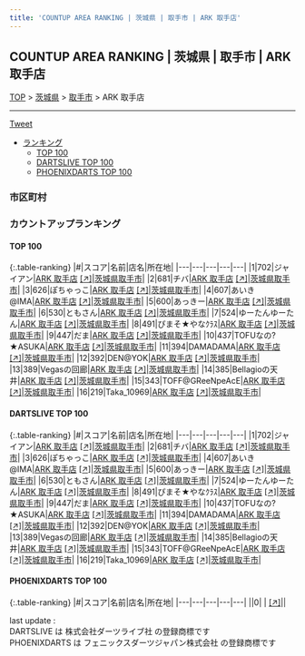 ```yaml
---
title: 'COUNTUP AREA RANKING | 茨城県 | 取手市 | ARK 取手店'
---
```

## COUNTUP AREA RANKING | 茨城県 | 取手市 | ARK 取手店

[TOP](/darts/rank/) > [茨城県](/darts/rank/茨城県/) > [取手市](/darts/rank/茨城県/取手市/) > ARK 取手店

___

<a href="https://twitter.com/share?ref_src=twsrc%5Etfw" data-text="COUNTUP AREA RANKING | 茨城県取手市ARK 取手店" class="twitter-share-button" data-hashtags="DARTSLIVE,PHOENIXDARTS,darts,ダーツ" data-show-count="false">Tweet</a>

* [ランキング](#カウントアップランキング)
    * [TOP 100](#top-100)
    * [DARTSLIVE TOP 100](#dartslive-top-100)
    * [PHOENIXDARTS TOP 100](#phoenixdarts-top-100)

### 市区町村

<ul>

</ul>

### カウントアップランキング

#### TOP 100



{:.table-ranking}
|#|スコア|名前|店名|所在地|
|---|---|---|---|---|
|1|702|<span class="rank-name-dl">ジャイアン</span>|<a href="/darts/rank/shops/50eeead6618d46b758d385ea46352d8f.html">ARK 取手店</a> <a href="https://search.dartslive.com/jp/shop/50eeead6618d46b758d385ea46352d8f">[↗]</a>|<a href="/darts/rank/茨城県/取手市">茨城県取手市</a>|
|2|681|<span class="rank-name-dl">チバ</span>|<a href="/darts/rank/shops/50eeead6618d46b758d385ea46352d8f.html">ARK 取手店</a> <a href="https://search.dartslive.com/jp/shop/50eeead6618d46b758d385ea46352d8f">[↗]</a>|<a href="/darts/rank/茨城県/取手市">茨城県取手市</a>|
|3|626|<span class="rank-name-dl">ぽちゃっこ</span>|<a href="/darts/rank/shops/50eeead6618d46b758d385ea46352d8f.html">ARK 取手店</a> <a href="https://search.dartslive.com/jp/shop/50eeead6618d46b758d385ea46352d8f">[↗]</a>|<a href="/darts/rank/茨城県/取手市">茨城県取手市</a>|
|4|607|<span class="rank-name-dl">あいき@IMA</span>|<a href="/darts/rank/shops/50eeead6618d46b758d385ea46352d8f.html">ARK 取手店</a> <a href="https://search.dartslive.com/jp/shop/50eeead6618d46b758d385ea46352d8f">[↗]</a>|<a href="/darts/rank/茨城県/取手市">茨城県取手市</a>|
|5|600|<span class="rank-name-dl">あっきー</span>|<a href="/darts/rank/shops/50eeead6618d46b758d385ea46352d8f.html">ARK 取手店</a> <a href="https://search.dartslive.com/jp/shop/50eeead6618d46b758d385ea46352d8f">[↗]</a>|<a href="/darts/rank/茨城県/取手市">茨城県取手市</a>|
|6|530|<span class="rank-name-dl">ともさん</span>|<a href="/darts/rank/shops/50eeead6618d46b758d385ea46352d8f.html">ARK 取手店</a> <a href="https://search.dartslive.com/jp/shop/50eeead6618d46b758d385ea46352d8f">[↗]</a>|<a href="/darts/rank/茨城県/取手市">茨城県取手市</a>|
|7|524|<span class="rank-name-dl">ゆーたんゆーたん</span>|<a href="/darts/rank/shops/50eeead6618d46b758d385ea46352d8f.html">ARK 取手店</a> <a href="https://search.dartslive.com/jp/shop/50eeead6618d46b758d385ea46352d8f">[↗]</a>|<a href="/darts/rank/茨城県/取手市">茨城県取手市</a>|
|8|491|<span class="rank-name-dl">ぴまそ★やなｸﾗｽ</span>|<a href="/darts/rank/shops/50eeead6618d46b758d385ea46352d8f.html">ARK 取手店</a> <a href="https://search.dartslive.com/jp/shop/50eeead6618d46b758d385ea46352d8f">[↗]</a>|<a href="/darts/rank/茨城県/取手市">茨城県取手市</a>|
|9|447|<span class="rank-name-dl">だま</span>|<a href="/darts/rank/shops/50eeead6618d46b758d385ea46352d8f.html">ARK 取手店</a> <a href="https://search.dartslive.com/jp/shop/50eeead6618d46b758d385ea46352d8f">[↗]</a>|<a href="/darts/rank/茨城県/取手市">茨城県取手市</a>|
|10|437|<span class="rank-name-dl">TOFUなの?★ASUKA</span>|<a href="/darts/rank/shops/50eeead6618d46b758d385ea46352d8f.html">ARK 取手店</a> <a href="https://search.dartslive.com/jp/shop/50eeead6618d46b758d385ea46352d8f">[↗]</a>|<a href="/darts/rank/茨城県/取手市">茨城県取手市</a>|
|11|394|<span class="rank-name-dl">DAMADAMA</span>|<a href="/darts/rank/shops/50eeead6618d46b758d385ea46352d8f.html">ARK 取手店</a> <a href="https://search.dartslive.com/jp/shop/50eeead6618d46b758d385ea46352d8f">[↗]</a>|<a href="/darts/rank/茨城県/取手市">茨城県取手市</a>|
|12|392|<span class="rank-name-dl">DEN@YOK</span>|<a href="/darts/rank/shops/50eeead6618d46b758d385ea46352d8f.html">ARK 取手店</a> <a href="https://search.dartslive.com/jp/shop/50eeead6618d46b758d385ea46352d8f">[↗]</a>|<a href="/darts/rank/茨城県/取手市">茨城県取手市</a>|
|13|389|<span class="rank-name-dl">Vegasの回廊</span>|<a href="/darts/rank/shops/50eeead6618d46b758d385ea46352d8f.html">ARK 取手店</a> <a href="https://search.dartslive.com/jp/shop/50eeead6618d46b758d385ea46352d8f">[↗]</a>|<a href="/darts/rank/茨城県/取手市">茨城県取手市</a>|
|14|385|<span class="rank-name-dl">Bellagioの天井</span>|<a href="/darts/rank/shops/50eeead6618d46b758d385ea46352d8f.html">ARK 取手店</a> <a href="https://search.dartslive.com/jp/shop/50eeead6618d46b758d385ea46352d8f">[↗]</a>|<a href="/darts/rank/茨城県/取手市">茨城県取手市</a>|
|15|343|<span class="rank-name-dl">TOFF\@GReeNpeAcE</span>|<a href="/darts/rank/shops/50eeead6618d46b758d385ea46352d8f.html">ARK 取手店</a> <a href="https://search.dartslive.com/jp/shop/50eeead6618d46b758d385ea46352d8f">[↗]</a>|<a href="/darts/rank/茨城県/取手市">茨城県取手市</a>|
|16|219|<span class="rank-name-dl">Taka_10969</span>|<a href="/darts/rank/shops/50eeead6618d46b758d385ea46352d8f.html">ARK 取手店</a> <a href="https://search.dartslive.com/jp/shop/50eeead6618d46b758d385ea46352d8f">[↗]</a>|<a href="/darts/rank/茨城県/取手市">茨城県取手市</a>|


#### DARTSLIVE TOP 100



{:.table-ranking}
|#|スコア|名前|店名|所在地|
|---|---|---|---|---|
|1|702|<span class="rank-name-dl">ジャイアン</span>|<a href="/darts/rank/shops/50eeead6618d46b758d385ea46352d8f.html">ARK 取手店</a> <a href="https://search.dartslive.com/jp/shop/50eeead6618d46b758d385ea46352d8f">[↗]</a>|<a href="/darts/rank/茨城県/取手市">茨城県取手市</a>|
|2|681|<span class="rank-name-dl">チバ</span>|<a href="/darts/rank/shops/50eeead6618d46b758d385ea46352d8f.html">ARK 取手店</a> <a href="https://search.dartslive.com/jp/shop/50eeead6618d46b758d385ea46352d8f">[↗]</a>|<a href="/darts/rank/茨城県/取手市">茨城県取手市</a>|
|3|626|<span class="rank-name-dl">ぽちゃっこ</span>|<a href="/darts/rank/shops/50eeead6618d46b758d385ea46352d8f.html">ARK 取手店</a> <a href="https://search.dartslive.com/jp/shop/50eeead6618d46b758d385ea46352d8f">[↗]</a>|<a href="/darts/rank/茨城県/取手市">茨城県取手市</a>|
|4|607|<span class="rank-name-dl">あいき@IMA</span>|<a href="/darts/rank/shops/50eeead6618d46b758d385ea46352d8f.html">ARK 取手店</a> <a href="https://search.dartslive.com/jp/shop/50eeead6618d46b758d385ea46352d8f">[↗]</a>|<a href="/darts/rank/茨城県/取手市">茨城県取手市</a>|
|5|600|<span class="rank-name-dl">あっきー</span>|<a href="/darts/rank/shops/50eeead6618d46b758d385ea46352d8f.html">ARK 取手店</a> <a href="https://search.dartslive.com/jp/shop/50eeead6618d46b758d385ea46352d8f">[↗]</a>|<a href="/darts/rank/茨城県/取手市">茨城県取手市</a>|
|6|530|<span class="rank-name-dl">ともさん</span>|<a href="/darts/rank/shops/50eeead6618d46b758d385ea46352d8f.html">ARK 取手店</a> <a href="https://search.dartslive.com/jp/shop/50eeead6618d46b758d385ea46352d8f">[↗]</a>|<a href="/darts/rank/茨城県/取手市">茨城県取手市</a>|
|7|524|<span class="rank-name-dl">ゆーたんゆーたん</span>|<a href="/darts/rank/shops/50eeead6618d46b758d385ea46352d8f.html">ARK 取手店</a> <a href="https://search.dartslive.com/jp/shop/50eeead6618d46b758d385ea46352d8f">[↗]</a>|<a href="/darts/rank/茨城県/取手市">茨城県取手市</a>|
|8|491|<span class="rank-name-dl">ぴまそ★やなｸﾗｽ</span>|<a href="/darts/rank/shops/50eeead6618d46b758d385ea46352d8f.html">ARK 取手店</a> <a href="https://search.dartslive.com/jp/shop/50eeead6618d46b758d385ea46352d8f">[↗]</a>|<a href="/darts/rank/茨城県/取手市">茨城県取手市</a>|
|9|447|<span class="rank-name-dl">だま</span>|<a href="/darts/rank/shops/50eeead6618d46b758d385ea46352d8f.html">ARK 取手店</a> <a href="https://search.dartslive.com/jp/shop/50eeead6618d46b758d385ea46352d8f">[↗]</a>|<a href="/darts/rank/茨城県/取手市">茨城県取手市</a>|
|10|437|<span class="rank-name-dl">TOFUなの?★ASUKA</span>|<a href="/darts/rank/shops/50eeead6618d46b758d385ea46352d8f.html">ARK 取手店</a> <a href="https://search.dartslive.com/jp/shop/50eeead6618d46b758d385ea46352d8f">[↗]</a>|<a href="/darts/rank/茨城県/取手市">茨城県取手市</a>|
|11|394|<span class="rank-name-dl">DAMADAMA</span>|<a href="/darts/rank/shops/50eeead6618d46b758d385ea46352d8f.html">ARK 取手店</a> <a href="https://search.dartslive.com/jp/shop/50eeead6618d46b758d385ea46352d8f">[↗]</a>|<a href="/darts/rank/茨城県/取手市">茨城県取手市</a>|
|12|392|<span class="rank-name-dl">DEN@YOK</span>|<a href="/darts/rank/shops/50eeead6618d46b758d385ea46352d8f.html">ARK 取手店</a> <a href="https://search.dartslive.com/jp/shop/50eeead6618d46b758d385ea46352d8f">[↗]</a>|<a href="/darts/rank/茨城県/取手市">茨城県取手市</a>|
|13|389|<span class="rank-name-dl">Vegasの回廊</span>|<a href="/darts/rank/shops/50eeead6618d46b758d385ea46352d8f.html">ARK 取手店</a> <a href="https://search.dartslive.com/jp/shop/50eeead6618d46b758d385ea46352d8f">[↗]</a>|<a href="/darts/rank/茨城県/取手市">茨城県取手市</a>|
|14|385|<span class="rank-name-dl">Bellagioの天井</span>|<a href="/darts/rank/shops/50eeead6618d46b758d385ea46352d8f.html">ARK 取手店</a> <a href="https://search.dartslive.com/jp/shop/50eeead6618d46b758d385ea46352d8f">[↗]</a>|<a href="/darts/rank/茨城県/取手市">茨城県取手市</a>|
|15|343|<span class="rank-name-dl">TOFF\@GReeNpeAcE</span>|<a href="/darts/rank/shops/50eeead6618d46b758d385ea46352d8f.html">ARK 取手店</a> <a href="https://search.dartslive.com/jp/shop/50eeead6618d46b758d385ea46352d8f">[↗]</a>|<a href="/darts/rank/茨城県/取手市">茨城県取手市</a>|
|16|219|<span class="rank-name-dl">Taka_10969</span>|<a href="/darts/rank/shops/50eeead6618d46b758d385ea46352d8f.html">ARK 取手店</a> <a href="https://search.dartslive.com/jp/shop/50eeead6618d46b758d385ea46352d8f">[↗]</a>|<a href="/darts/rank/茨城県/取手市">茨城県取手市</a>|


#### PHOENIXDARTS TOP 100



{:.table-ranking}
|#|スコア|名前|店名|所在地|
|---|---|---|---|---|
||0|<span class="rank-name-dl"> </span>|<a href="/darts/rank/shops/.html"></a> <a href="">[↗]</a>|<a href="/darts/rank//"></a>|


<div class="footer border-top border-gray-light mt-5 pt-3 text-right text-gray">
    last update : <span style="font-weight: italic" id="foot_last_modified"></span><br />
    DARTSLIVE は 株式会社ダーツライブ社 の登録商標です<br />
    PHOENIXDARTS は フェニックスダーツジャパン株式会社 の登録商標です<br />
</div>

<script src="https://cdnjs.cloudflare.com/ajax/libs/jquery.tablesorter/2.31.3/js/jquery.tablesorter.min.js" integrity="sha512-qzgd5cYSZcosqpzpn7zF2ZId8f/8CHmFKZ8j7mU4OUXTNRd5g+ZHBPsgKEwoqxCtdQvExE5LprwwPAgoicguNg==" crossorigin="anonymous" referrerpolicy="no-referrer"></script>
<link rel="stylesheet" href="https://cdnjs.cloudflare.com/ajax/libs/jquery.tablesorter/2.31.3/css/theme.default.min.css" integrity="sha512-wghhOJkjQX0Lh3NSWvNKeZ0ZpNn+SPVXX1Qyc9OCaogADktxrBiBdKGDoqVUOyhStvMBmJQ8ZdMHiR3wuEq8+w==" crossorigin="anonymous" referrerpolicy="no-referrer" />
<script>
$(function() {
    $(".table-ranking").tablesorter({sortList:[[0, 0]]});
    $("#foot_last_modified").text(formatDate(new Date(document.lastModified), 'yyyy-MM-dd HH:mm:ss'));
});
</script>

<script async src="https://platform.twitter.com/widgets.js" charset="utf-8"></script>